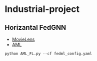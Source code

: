 # Industrial-project
## Horizantal FedGNN
- [MovieLens](FedML/python/examples/federate/prebuilt_jobs/fedgraphnn/movie)
- [AML](FedML/python/examples/federate/prebuilt_jobs/fedgraphnn/AML)
```
python AML_FL.py --cf fedml_config.yaml
```
